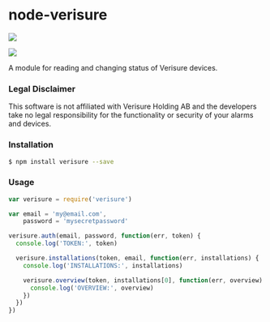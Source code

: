 # node-verisure

[![](https://badges.greenkeeper.io/ptz0n/node-verisure.svg)](https://greenkeeper.io/)

[![](https://travis-ci.org/ptz0n/node-verisure.svg?branch=master)](https://travis-ci.org/ptz0n/node-verisure)

A module for reading and changing status of Verisure devices.

### Legal Disclaimer

This software is not affiliated with Verisure Holding AB and the developers take no legal responsibility for the functionality or security of your alarms and devices.

### Installation

```bash
$ npm install verisure --save
```

### Usage

```javascript
var verisure = require('verisure')

var email = 'my@email.com',
    password = 'mysecretpassword'

verisure.auth(email, password, function(err, token) {
  console.log('TOKEN:', token)

  verisure.installations(token, email, function(err, installations) {
    console.log('INSTALLATIONS:', installations)

    verisure.overview(token, installations[0], function(err, overview) {
      console.log('OVERVIEW:', overview)
    })
  })
})
```

